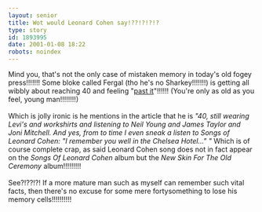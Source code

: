 ```yaml
---
layout: senior
title: Wot would Leonard Cohen say!??!?!?!?
type: story
id: 1893995
date: 2001-01-08 18:22
robots: noindex
---
```

Mind you, that's not the only case of mistaken memory in today's old fogey press!!!!!!! Some bloke called Fergal (tho he's no Sharkey!!!!!!!) is getting all wibbly about reaching 40 and feeling "<a href="http://www.independent.co.uk/argument/Regular_columnists/Fergal_Keane/keane060101.shtml">past it</a>"!!!!!! (You're only as old as you feel, young man!!!!!!!!) <br/><br/>Which is jolly ironic is he mentions in the article that he is <i>"40, still wearing Levi's and workshirts and listening to Neil Young and James Taylor and Joni Mitchell. And yes, from to time I even sneak a listen to Songs of Leonard Cohen: "I remember you well in the Chelsea Hotel..." "</i> Which is of course complete crap, as said Leonard Cohen song does not in fact appear on the <i>Songs Of Leonard Cohen</i> album but the <i>New Skin For The Old Ceremony</i> album!!!!!!!!!<br/><br/>See?!??!?! If a more mature man such as myself can remember such vital facts, then there's no excuse for some mere fortysomething to lose his memory cells!!!!!!!!!!